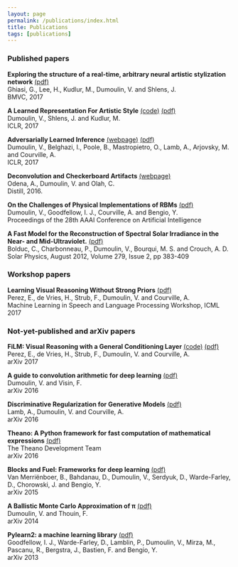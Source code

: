 ```yaml
---
layout: page
permalink: /publications/index.html
title: Publications
tags: [publications]
---
```


### Published papers

**Exploring the structure of a real-time, arbitrary neural artistic stylization network**
[(pdf)](https://arxiv.org/pdf/1705.06830.pdf)  
Ghiasi, G., Lee, H., Kudlur, M., Dumoulin, V. and Shlens, J.  
BMVC, 2017

**A Learned Representation For Artistic Style**
[(code)](https://github.com/tensorflow/magenta/tree/master/magenta/models/image_stylization)
[(pdf)](https://arxiv.org/pdf/1610.07629.pdf)  
Dumoulin, V., Shlens, J. and Kudlur, M.  
ICLR, 2017

**Adversarially Learned Inference**
[(webpage)](https://ishmaelbelghazi.github.io/ALI)
[(pdf)](https://arxiv.org/pdf/1606.00704.pdf)  
Dumoulin, V., Belghazi, I., Poole, B., Mastropietro, O., Lamb, A., Arjovsky, M.
and Courville, A.  
ICLR, 2017

**Deconvolution and Checkerboard Artifacts**
[(webpage)](http://distill.pub/2016/deconv-checkerboard/)  
Odena, A., Dumoulin, V. and Olah, C.  
Distill, 2016.

**On the Challenges of Physical Implementations of RBMs**
[(pdf)](http://www.aaai.org/ocs/index.php/AAAI/AAAI14/paper/view/8608/8559)  
Dumoulin, V., Goodfellow, I. J., Courville, A. and Bengio, Y.  
Proceedings of the 28th AAAI Conference on Artificial Intelligence

**A Fast Model for the Reconstruction of Spectral Solar Irradiance in the Near-
and Mid-Ultraviolet.** [(pdf)](http://link.springer.com/content/pdf/10.1007%2Fs11207-012-0019-4.pdf)  
Bolduc, C.,  Charbonneau, P., Dumoulin, V., Bourqui, M. S. and Crouch, A. D.  
Solar Physics, August 2012, Volume 279, Issue 2, pp 383-409

### Workshop papers

**Learning Visual Reasoning Without Strong Priors**
[(pdf)](https://arxiv.org/pdf/1707.03017.pdf)  
Perez, E., de Vries, H., Strub, F., Dumoulin, V. and Courville, A.  
Machine Learning in Speech and Language Processing Workshop, ICML 2017

### Not-yet-published and arXiv papers

**FiLM: Visual Reasoning with a General Conditioning Layer**
[(code)](https://github.com/ethanjperez/film)
[(pdf)](https://arxiv.org/pdf/1709.07871.pdf)  
Perez, E., de Vries, H., Strub, F., Dumoulin, V. and Courville, A.  
arXiv 2017

**A guide to convolution arithmetic for deep learning** [(pdf)](https://arxiv.org/pdf/1603.07285.pdf)  
Dumoulin, V. and Visin, F.  
arXiv 2016

**Discriminative Regularization for Generative Models** [(pdf)](https://arxiv.org/pdf/1602.03220.pdf)  
Lamb, A., Dumoulin, V. and Courville, A.  
arXiv 2016

**Theano: A Python framework for fast computation of mathematical expressions**
[(pdf)](https://arxiv.org/pdf/1605.02688.pdf)  
The Theano Development Team  
arXiv 2016

**Blocks and Fuel: Frameworks for deep learning** [(pdf)](https://arxiv.org/pdf/1506.00619.pdf)  
Van Merriënboer, B., Bahdanau, D., Dumoulin, V., Serdyuk, D., Warde-Farley, D.,
Chorowski, J. and Bengio, Y.  
arXiv 2015

**A Ballistic Monte Carlo Approximation of π** [(pdf)](https://arxiv.org/pdf/1404.1499.pdf)  
Dumoulin, V. and Thouin, F.  
arXiv 2014

**Pylearn2: a machine learning library** [(pdf)](https://arxiv.org/pdf/1308.4214v1.pdf)  
Goodfellow, I. J., Warde-Farley, D., Lamblin, P., Dumoulin, V., Mirza, M.,
Pascanu, R., Bergstra, J., Bastien, F. and Bengio, Y.  
arXiv 2013
